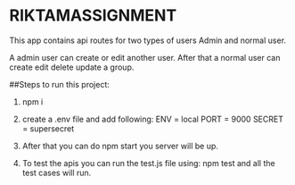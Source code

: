 # RIKTAMASSIGNMENT

This app contains api routes for two types of users Admin and normal user.

A admin user can create or edit another user.
After that a normal user can create edit delete update a group.



##Steps to run this project:

1. npm i 
2. create a .env file and add following:
    ENV = local
    PORT = 9000
    SECRET = supersecret
    
3. After that you can do npm start you server will be up.

4. To test the apis you can run the test.js file using:
  npm test and all the test cases will run.
  
  
